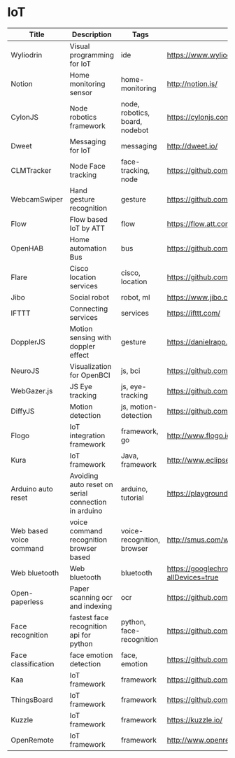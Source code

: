 # IoT

Title | Description | Tags | Link
------------ | ------------- | ---------- | --------------
Wyliodrin | Visual programming for IoT | ide | https://www.wyliodrin.com/
Notion | Home monitoring sensor | home-monitoring | http://notion.is/
CylonJS | Node robotics framework | node, robotics, board, nodebot | https://cylonjs.com/
Dweet | Messaging for IoT | messaging | http://dweet.io/
CLMTracker | Node Face tracking | face-tracking, node | https://github.com/auduno/clmtrackr
WebcamSwiper | Hand gesture recognition | gesture | https://github.com/iambrandonn/WebcamSwiper
Flow | Flow based IoT by ATT | flow | https://flow.att.com/
OpenHAB | Home automation Bus | bus | https://github.com/openhab/openhab
Flare | Cisco location services | cisco, location | https://github.com/CiscoDevNet/flare
Jibo | Social robot | robot, ml | https://www.jibo.com/
IFTTT | Connecting services | services | https://ifttt.com/
DopplerJS | Motion sensing with doppler effect | gesture | https://danielrapp.github.io/doppler/
NeuroJS | Visualization for OpenBCI | js, bci | https://github.com/NeuroJS
WebGazer.js | JS Eye tracking | js, eye-tracking | https://github.com/brownhci/WebGazer
DiffyJS | Motion detection | js, motion-detection | https://github.com/maniart/diffyjs
Flogo | IoT integration framework | framework, go | http://www.flogo.io/
Kura | IoT framework | Java, framework | http://www.eclipse.org/kura/
Arduino auto reset | Avoiding auto reset on serial connection in arduino | arduino, tutorial | https://playground.arduino.cc/Main/DisablingAutoResetOnSerialConnection
Web based voice command | voice command recognition browser based | voice-recognition, browser | http://smus.com/web-voice-command-recognition/
Web bluetooth | Web bluetooth | bluetooth | https://googlechrome.github.io/samples/web-bluetooth/device-info.html?allDevices=true
Open-paperless | Paper scanning ocr and indexing | ocr | https://github.com/zhoubear/open-paperless
Face recognition | fastest face recognition api for python | python, face-recognition | https://github.com/ageitgey/face_recognition
Face classification | face emotion detection | face, emotion | https://github.com/oarriaga/face_classification
Kaa | IoT framework | framework | https://github.com/kaaproject/kaa/
ThingsBoard | IoT framework | framework | https://github.com/thingsboard/thingsboard/
Kuzzle | IoT framework | framework | https://kuzzle.io/
OpenRemote | IoT framework | framework | http://www.openremote.com/

